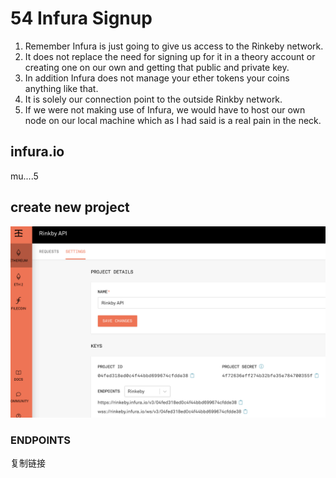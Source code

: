 # 54 Infura Signup

1. Remember Infura is just going to give us access to the Rinkeby network.
2. It does not replace the need for signing up for it in a theory account or creating one on our own and getting that public and private key.
3. In addition Infura does not manage your ether tokens your coins anything like that.
4. It is solely our connection point to the outside Rinkby network.
5. If we were not making use of Infura, we would have to host our own node on our local machine which as I had said is a real pain in the neck.

## infura.io

mu....5

## create new project
![img](../image/section2/22.png ':size=600')

### ENDPOINTS
复制链接


